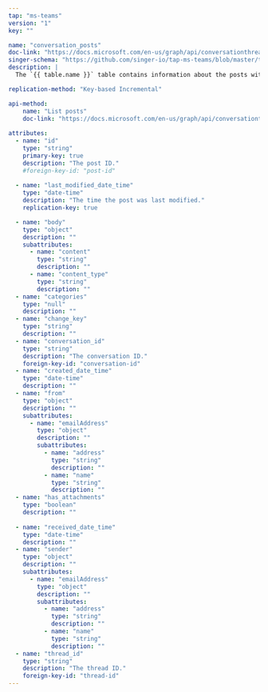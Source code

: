 ```yaml
---
tap: "ms-teams"
version: "1"
key: ""

name: "conversation_posts"
doc-link: "https://docs.microsoft.com/en-us/graph/api/conversationthread-list-posts?view=graph-rest-beta&tabs=http"
singer-schema: "https://github.com/singer-io/tap-ms-teams/blob/master/tap_ms_teams/schemas/conversation_posts.json"
description: |
  The `{{ table.name }}` table contains information about the posts within a conversation thread in your Microsoft account.

replication-method: "Key-based Incremental"

api-method:
    name: "List posts"
    doc-link: "https://docs.microsoft.com/en-us/graph/api/conversationthread-list-posts?view=graph-rest-1.0&tabs=http"
    
attributes:
  - name: "id"
    type: "string"
    primary-key: true
    description: "The post ID."
    #foreign-key-id: "post-id"
  
  - name: "last_modified_date_time"
    type: "date-time"
    description: "The time the post was last modified."
    replication-key: true

  - name: "body"
    type: "object"
    description: ""
    subattributes:
      - name: "content"
        type: "string"
        description: ""
      - name: "content_type"
        type: "string"
        description: ""
  - name: "categories"
    type: "null"
    description: ""
  - name: "change_key"
    type: "string"
    description: ""
  - name: "conversation_id"
    type: "string"
    description: "The conversation ID."
    foreign-key-id: "conversation-id"
  - name: "created_date_time"
    type: "date-time"
    description: ""
  - name: "from"
    type: "object"
    description: ""
    subattributes:
      - name: "emailAddress"
        type: "object"
        description: ""
        subattributes:
          - name: "address"
            type: "string"
            description: ""
          - name: "name"
            type: "string"
            description: ""
  - name: "has_attachments"
    type: "boolean"
    description: ""
  
  - name: "received_date_time"
    type: "date-time"
    description: ""
  - name: "sender"
    type: "object"
    description: ""
    subattributes:
      - name: "emailAddress"
        type: "object"
        description: ""
        subattributes:
          - name: "address"
            type: "string"
            description: ""
          - name: "name"
            type: "string"
            description: ""
  - name: "thread_id"
    type: "string"
    description: "The thread ID."
    foreign-key-id: "thread-id"
---
```

